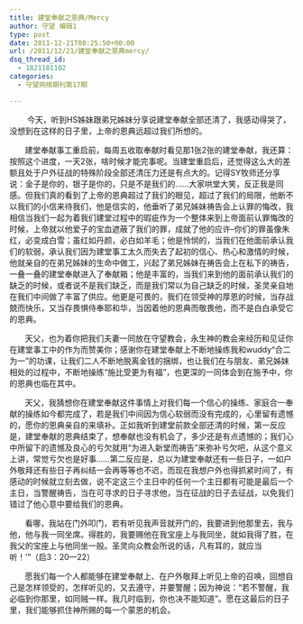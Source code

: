 ```yaml
---
title: 建堂奉献之恩典/Mercy
author: 守望 编辑1
type: post
date: 2011-12-21T08:25:50+00:00
url: /2011/12/21/建堂奉献之恩典mercy/
dsq_thread_id:
  - 1821181102
categories:
  - 守望网络期刊第17期

---
```

<p style="text-align: left;" align="center">
          今天，听到HS姊妹跟弟兄姊妹分享说建堂奉献全部还清了，我感动得哭了，没想到在这样的日子里，上帝的恩典远超过我们所想的。<!--more-->
</p>

       建堂奉献事工重启前，每周五收取奉献时看见那1张2张的建堂奉献，我还算：按照这个进度，一天2张，啥时候才能完事呢。当建堂重启后，还觉得这么大的差额且处于户外征战的特殊阶段全部还清压力还是有点大的。记得SY牧师还分享说：金子是你的，银子是你的，只是不是我们的……大家哄堂大笑，反正我是同感。但我们真的看到了上帝的恩典超过了我们的眼见，超过了我们的局限，他断不以我们的小信来待我们，他是信实的，他垂听了弟兄姊妹祷告会上认罪的悔改，我相信当我们一起为着我们建堂过程中的瑕疵作为一个整体来到上帝面前认罪悔改的时候，上帝就以他爱子的宝血遮蔽了我们的罪，成就了他的应许&#8211;你们的罪虽像朱红，必变成白雪；虽红如丹颜，必白如羊毛；他是怜悯的，当我们在他面前承认我们的软弱，承认我们因为建堂事工太久而失去了起初的信心、热心和激情的时候，他就亲自的在弟兄姊妹的生命中做工，兴起了弟兄姊妹在祷告会上在私下的祷告，一叠一叠的建堂奉献进入了奉献箱；他是丰富的，当我们来到他的面前承认我们的缺乏的时候，或者说不是我们缺乏，而是我们常以为自己缺乏的时候，圣灵亲自地在我们中间做了丰富了供应。他更是可畏的，我们在领受神的厚恩的时候，当存战兢而快乐，又当存畏惧侍奉耶和华，当因着他的恩典而敬畏他，而不是白白承受它的恩典。

       天父，也为着你把我们夫妻一同放在守望教会，永生神的教会来经历和见证你在建堂事工中的作为而赞美你；感谢你在建堂奉献上不断地操练我和wuddy“合二为一”的功课，让我们二人不断地脱离金钱的捆绑，也让我们在与朋友、弟兄姊妹相处的过程中，不断地操练“施比受更为有福”，也更深的一同体会到在施予中，你的恩典也临在其中。

       天父，我猜想你在建堂奉献这件事情上对我们每一个信心的操练、家庭合一奉献的操练如今都完成了，若是我们中间因为信心软弱而没有完成的，心里留有遗憾的，愿你的恩典亲自的来填补。正如我听到建堂前款全部还清的时候，第一反应是，建堂奉献的恩典结束了，想奉献也没有机会了，多少还是有点遗憾的；我们心中所留下的遗憾及良心的亏欠就用“为进入新堂而祷告”来弥补亏欠吧，从这个意义上讲，常觉亏欠也是好事……第二反应是，总以为建堂奉献还有一些日子，一如户外敬拜还有些日子再纠结一会再等等也不迟，而现在我想户外也得抓紧时间了，有感动的时候就立刻去做，说不定这三个主日中的任何一个主日都有可能是最后一个主日，当警醒祷告，当在可寻求的日子寻求他，当在征战的日子去征战，以免我们错过了他心意中要给我们的恩典。

       看哪，我站在门外叩门，若有听见我声音就开门的，我要进到他那里去，我与他，他与我一同坐席。得胜的，我要赐他在我宝座上与我同坐，就如我得了胜，在我父的宝座上与他同坐一般。圣灵向众教会所说的话，凡有耳的，就应当听！’”（启3：20—22）

       愿我们每一个人都能够在建堂奉献上、在户外敬拜上听见上帝的召唤，回想自己是怎样领受的，怎样听见的，又去遵守，并要警醒；因为神说：“若不警醒，我必临到你那里，如同贼一样。我几时临到，你也决不能知道”。愿在这最后的日子里，我们能够抓住神所赐的每一个蒙恩的机会。